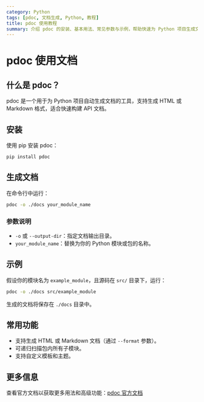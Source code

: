 ```yaml
---
category: Python
tags: [pdoc, 文档生成, Python, 教程]
title: pdoc 使用教程
summary: 介绍 pdoc 的安装、基本用法、常见参数与示例，帮助快速为 Python 项目生成文档。
---
```


# pdoc 使用文档

## 什么是 pdoc？
pdoc 是一个用于为 Python 项目自动生成文档的工具，支持生成 HTML 或 Markdown 格式，适合快速构建 API 文档。

## 安装
使用 pip 安装 pdoc：
```bash
pip install pdoc
```

## 生成文档
在命令行中运行：
```bash
pdoc -o ./docs your_module_name
```

### 参数说明
- `-o` 或 `--output-dir`：指定文档输出目录。
- `your_module_name`：替换为你的 Python 模块或包的名称。

## 示例
假设你的模块名为 `example_module`，且源码在 `src/` 目录下，运行：
```bash
pdoc -o ./docs src/example_module
```
生成的文档将保存在 `./docs` 目录中。

## 常用功能
- 支持生成 HTML 或 Markdown 文档（通过 `--format` 参数）。
- 可递归扫描包内所有子模块。
- 支持自定义模板和主题。

## 更多信息
查看官方文档以获取更多用法和高级功能：[pdoc 官方文档](https://pdoc.dev/)
